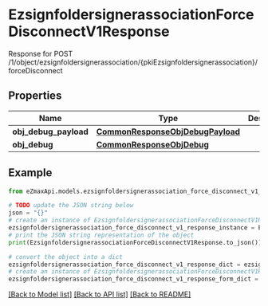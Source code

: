 # EzsignfoldersignerassociationForceDisconnectV1Response

Response for POST /1/object/ezsignfoldersignerassociation/{pkiEzsignfoldersignerassociation}/forceDisconnect

## Properties

Name | Type | Description | Notes
------------ | ------------- | ------------- | -------------
**obj_debug_payload** | [**CommonResponseObjDebugPayload**](CommonResponseObjDebugPayload.md) |  | 
**obj_debug** | [**CommonResponseObjDebug**](CommonResponseObjDebug.md) |  | [optional] 

## Example

```python
from eZmaxApi.models.ezsignfoldersignerassociation_force_disconnect_v1_response import EzsignfoldersignerassociationForceDisconnectV1Response

# TODO update the JSON string below
json = "{}"
# create an instance of EzsignfoldersignerassociationForceDisconnectV1Response from a JSON string
ezsignfoldersignerassociation_force_disconnect_v1_response_instance = EzsignfoldersignerassociationForceDisconnectV1Response.from_json(json)
# print the JSON string representation of the object
print(EzsignfoldersignerassociationForceDisconnectV1Response.to_json())

# convert the object into a dict
ezsignfoldersignerassociation_force_disconnect_v1_response_dict = ezsignfoldersignerassociation_force_disconnect_v1_response_instance.to_dict()
# create an instance of EzsignfoldersignerassociationForceDisconnectV1Response from a dict
ezsignfoldersignerassociation_force_disconnect_v1_response_form_dict = ezsignfoldersignerassociation_force_disconnect_v1_response.from_dict(ezsignfoldersignerassociation_force_disconnect_v1_response_dict)
```
[[Back to Model list]](../README.md#documentation-for-models) [[Back to API list]](../README.md#documentation-for-api-endpoints) [[Back to README]](../README.md)


